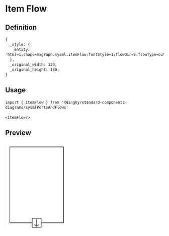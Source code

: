 # Item Flow

## Definition

```
{
  _style: { 
    entity: 'html=1;shape=mxgraph.sysml.itemFlow;fontStyle=1;flowDir=S;flowType=out;whiteSpace=wrap;align=center;',
  },
  _original_width: 120,
  _original_height: 180,
}
```

## Usage

```
import { ItemFlow } from '@dinghy/standard-components-diagrams/sysmlPortsAndFlows'

<ItemFlow/>
```

## Preview

<img src="./item-flow.png" width="200"/>
